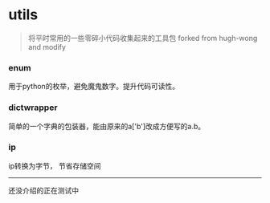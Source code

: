 # utils

> 将平时常用的一些零碎小代码收集起来的工具包
> forked from hugh-wong and modify 



### enum

用于python的枚举，避免魔鬼数字。提升代码可读性。


### dictwrapper

简单的一个字典的包装器，能由原来的a['b']改成方便写的a.b。



### ip

ip转换为字节， 节省存储空间




--- 
还没介绍的正在测试中
